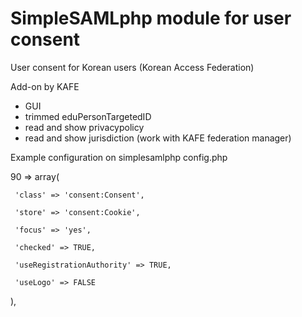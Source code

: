 SimpleSAMLphp module for user consent
=====================================
User consent for Korean users (Korean Access Federation)

Add-on by KAFE

* GUI
* trimmed eduPersonTargetedID
* read and show privacypolicy
* read and show jurisdiction (work with KAFE federation manager)

Example configuration on simplesamlphp config.php

90 => array(

     'class' => 'consent:Consent',

     'store' => 'consent:Cookie',

     'focus' => 'yes',

     'checked' => TRUE,

     'useRegistrationAuthority' => TRUE,

     'useLogo' => FALSE

),

